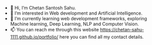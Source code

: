 - 👋 Hi, I’m Chetan Santosh Sahu.
- 👀 I’m interested in Web development and Artificial Intelligence.
- 🌱 I’m currently learning web development frameworks, exploring Machine learning, Deep Learning, NLP and Computer Vision.
- 📫 You can reach me through this website https://chetan-sahu-1111.github.io/portfolio/ here you can find all my contact details.
<!---
chetan-sahu-1111/chetan-sahu-1111 is a ✨ special ✨ repository because its `README.md` (this file) appears on your GitHub profile.
You can click the Preview link to take a look at your changes.
--->
